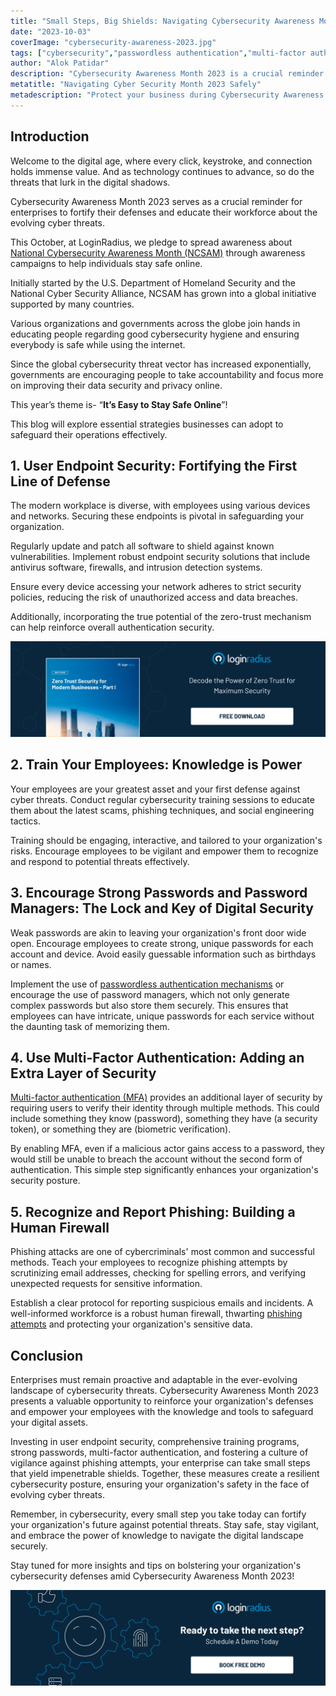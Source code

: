 ```yaml
---
title: "Small Steps, Big Shields: Navigating Cybersecurity Awareness Month 2023 Safely"
date: "2023-10-03"
coverImage: "cybersecurity-awareness-2023.jpg"
tags: ["cybersecurity","passwordless authentication","multi-factor authentication"]
author: "Alok Patidar"
description: "Cybersecurity Awareness Month 2023 is a crucial reminder in the digital age where every click matters. Join us at LoginRadius as we spread the word about the importance of user endpoint security, employee training, strong passwords, multi-factor authentication, and phishing prevention. Discover how these small steps can create impenetrable shields, safeguarding your organization amid evolving cyber threats. Stay safe, stay vigilant, and empower your team with knowledge during Cybersecurity Awareness Month 2023!"
metatitle: "Navigating Cyber Security Month 2023 Safely"
metadescription: "Protect your business during Cybersecurity Awareness Month 2023. Learn about user endpoint security, employee training, strong passwords, multi-factor authentication, and phishing prevention. Small steps, big impact."
---
```


## Introduction

Welcome to the digital age, where every click, keystroke, and connection holds immense value. And as technology continues to advance, so do the threats that lurk in the digital shadows. 

Cybersecurity Awareness Month 2023 serves as a crucial reminder for enterprises to fortify their defenses and educate their workforce about the evolving cyber threats. 

This October, at LoginRadius, we pledge to spread awareness about [National Cybersecurity Awareness Month (NCSAM)](https://www.cisa.gov/cybersecurity-awareness-month) through awareness campaigns to help individuals stay safe online.

Initially started by the U.S. Department of Homeland Security and the National Cyber Security Alliance, NCSAM has grown into a global initiative supported by many countries.

Various organizations and governments across the globe join hands in educating people regarding good cybersecurity hygiene and ensuring everybody is safe while using the internet.

Since the global cybersecurity threat vector has increased exponentially, governments are encouraging people to take accountability and focus more on improving their data security and privacy online. 

This year’s theme is- “**It’s Easy to Stay Safe Online**”!

This blog will explore essential strategies businesses can adopt to safeguard their operations effectively.

## 1. User Endpoint Security: Fortifying the First Line of Defense

The modern workplace is diverse, with employees using various devices and networks. Securing these endpoints is pivotal in safeguarding your organization. 

Regularly update and patch all software to shield against known vulnerabilities. Implement robust endpoint security solutions that include antivirus software, firewalls, and intrusion detection systems. 

Ensure every device accessing your network adheres to strict security policies, reducing the risk of unauthorized access and data breaches.

Additionally, incorporating the true potential of the zero-trust mechanism can help reinforce overall authentication security.

[![WP-zero-trust-security](WP-zero-trust-security.png)](https://www.loginradius.com/resource/zero-trust-security/)

## 2. Train Your Employees: Knowledge is Power

Your employees are your greatest asset and your first defense against cyber threats. Conduct regular cybersecurity training sessions to educate them about the latest scams, phishing techniques, and social engineering tactics. 

Training should be engaging, interactive, and tailored to your organization's risks. Encourage employees to be vigilant and empower them to recognize and respond to potential threats effectively.

## 3. Encourage Strong Passwords and Password Managers: The Lock and Key of Digital Security

Weak passwords are akin to leaving your organization's front door wide open. Encourage employees to create strong, unique passwords for each account and device. Avoid easily guessable information such as birthdays or names. 

Implement the use of [passwordless authentication mechanisms](https://www.loginradius.com/passwordless-login/) or encourage the use of password managers, which not only generate complex passwords but also store them securely. This ensures that employees can have intricate, unique passwords for each service without the daunting task of memorizing them.

## 4. Use Multi-Factor Authentication: Adding an Extra Layer of Security

[Multi-factor authentication (MFA)](https://www.loginradius.com/multi-factor-authentication/) provides an additional layer of security by requiring users to verify their identity through multiple methods. This could include something they know (password), something they have (a security token), or something they are (biometric verification). 

By enabling MFA, even if a malicious actor gains access to a password, they would still be unable to breach the account without the second form of authentication. This simple step significantly enhances your organization's security posture.

## 5. Recognize and Report Phishing: Building a Human Firewall

Phishing attacks are one of cybercriminals' most common and successful methods. Teach your employees to recognize phishing attempts by scrutinizing email addresses, checking for spelling errors, and verifying unexpected requests for sensitive information. 

Establish a clear protocol for reporting suspicious emails and incidents. A well-informed workforce is a robust human firewall, thwarting [phishing attempts](https://www.loginradius.com/blog/identity/real-time-techniques-detect-phishing-attacks/) and protecting your organization's sensitive data.

## Conclusion

Enterprises must remain proactive and adaptable in the ever-evolving landscape of cybersecurity threats. Cybersecurity Awareness Month 2023 presents a valuable opportunity to reinforce your organization's defenses and empower your employees with the knowledge and tools to safeguard your digital assets. 

Investing in user endpoint security, comprehensive training programs, strong passwords, multi-factor authentication, and fostering a culture of vigilance against phishing attempts, your enterprise can take small steps that yield impenetrable shields. Together, these measures create a resilient cybersecurity posture, ensuring your organization's safety in the face of evolving cyber threats.

Remember, in cybersecurity, every small step you take today can fortify your organization's future against potential threats. Stay safe, stay vigilant, and embrace the power of knowledge to navigate the digital landscape securely.

Stay tuned for more insights and tips on bolstering your organization's cybersecurity defenses amid Cybersecurity Awareness Month 2023!

[![book-a-free-demo-loginradius](../../assets/book-a-demo-loginradius.png)](https://www.loginradius.com/book-a-demo/)
